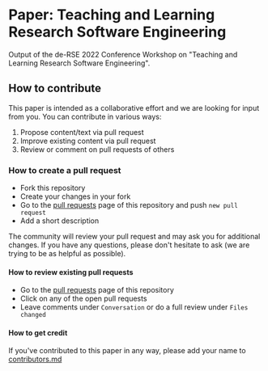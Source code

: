 # Paper: Teaching and Learning Research Software Engineering

Output of the de-RSE 2022 Conference Workshop on "Teaching and Learning Research Software Engineering".

## How to contribute

This paper is intended as a collaborative effort and we are looking for input from you. 
You can contribute in various ways:

1. Propose content/text via pull request
1. Improve existing content via pull request
1. Review or comment on pull requests of others

### How to create a pull request

- Fork this repository
- Create your changes in your fork
- Go to the [pull requests](https://github.com/HeidiSeibold/paper_teaching-learning-RSE/pulls) page of this repository and push `new pull request`
- Add a short description 

The community will review your pull request and may ask you for additional changes.
If you have any questions, please don't hesitate to ask (we are trying to be as
helpful as possible). 

#### How to review existing pull requests

- Go to the [pull requests](pulls) page of this repository
- Click on any of the open pull requests
- Leave comments under `Conversation` or do a full review under `Files changed`

#### How to get credit

If you've contributed to this paper in any way, please add your name to 
[contributors.md](contributors.md)



